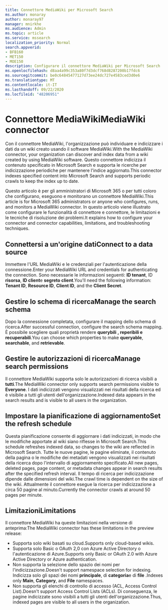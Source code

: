 ```yaml
---
title: Connettore MediaWiki per Microsoft Search
ms.author: monaray
author: monaray97
manager: mnirkhe
ms.audience: Admin
ms.topic: article
ms.service: mssearch
localization_priority: Normal
search.appverid:
- BFB160
- MET150
- MOE150
description: Configurare il connettore MediaWiki per Microsoft Search
ms.openlocfilehash: d8aa4a99c353a80f7d3dcf768d8287200b17fdc6
ms.sourcegitcommit: be0c64845477127d73ee24dc727e4583ced3d0e6
ms.translationtype: MT
ms.contentlocale: it-IT
ms.lasthandoff: 09/22/2020
ms.locfileid: "48206951"
---
```

# <a name="mediawiki-connector"></a><span data-ttu-id="24b90-103">Connettore MediaWiki</span><span class="sxs-lookup"><span data-stu-id="24b90-103">MediaWiki connector</span></span>

<span data-ttu-id="24b90-104">Con il connettore MediaWiki, l'organizzazione può individuare e indicizzare i dati da un wiki creato usando il software MediaWiki.</span><span class="sxs-lookup"><span data-stu-id="24b90-104">With the MediaWiki connector, your organization can discover and index data from a wiki created by using MediaWiki software.</span></span> <span data-ttu-id="24b90-105">Questo connettore indicizza il contenuto specificato in Microsoft Search e supporta le ricerche per indicizzazione periodiche per mantenere l'indice aggiornato.</span><span class="sxs-lookup"><span data-stu-id="24b90-105">This connector indexes specified content into Microsoft Search and supports periodic crawls to keep the index up to date.</span></span>

<span data-ttu-id="24b90-106">Questo articolo è per gli amministratori di Microsoft 365 o per tutti coloro che configurano, eseguono e monitorano un connettore MediaWiki.</span><span class="sxs-lookup"><span data-stu-id="24b90-106">This article is for Microsoft 365 administrators or anyone who configures, runs, and monitors a MediaWiki connector.</span></span> <span data-ttu-id="24b90-107">In questo articolo viene illustrato come configurare le funzionalità di connettore e connettore, le limitazioni e le tecniche di risoluzione dei problemi.</span><span class="sxs-lookup"><span data-stu-id="24b90-107">It explains how to configure your connector and connector capabilities, limitations, and troubleshooting techniques.</span></span>

## <a name="connect-to-a-data-source"></a><span data-ttu-id="24b90-108">Connettersi a un'origine dati</span><span class="sxs-lookup"><span data-stu-id="24b90-108">Connect to a data source</span></span>

<span data-ttu-id="24b90-109">Immettere l'URL MediaWiki e le credenziali per l'autenticazione della connessione.</span><span class="sxs-lookup"><span data-stu-id="24b90-109">Enter your MediaWiki URL and credentials for authenticating the connection.</span></span> <span data-ttu-id="24b90-110">Sono necessarie le informazioni seguenti: **ID tenant**, ID **risorsa**, **ID client**e **segreto client**.</span><span class="sxs-lookup"><span data-stu-id="24b90-110">You'll need the following information: **Tenant ID**, **Resource ID**, **Client ID**, and the **Client Secret**.</span></span>

## <a name="manage-the-search-schema"></a><span data-ttu-id="24b90-111">Gestire lo schema di ricerca</span><span class="sxs-lookup"><span data-stu-id="24b90-111">Manage the search schema</span></span>

<span data-ttu-id="24b90-112">Dopo la connessione completata, configurare il mapping dello schema di ricerca.</span><span class="sxs-lookup"><span data-stu-id="24b90-112">After successful connection, configure the search schema mapping.</span></span> <span data-ttu-id="24b90-113">È possibile scegliere quali proprietà rendere **querybili** **, reperibili e** **recuperabili**.</span><span class="sxs-lookup"><span data-stu-id="24b90-113">You can choose which properties to make **queryable**, **searchable**, and **retrievable**.</span></span>

## <a name="manage-search-permissions"></a><span data-ttu-id="24b90-114">Gestire le autorizzazioni di ricerca</span><span class="sxs-lookup"><span data-stu-id="24b90-114">Manage search permissions</span></span>

<span data-ttu-id="24b90-115">Il connettore MediaWiki supporta solo le autorizzazioni di ricerca visibili a **tutti**.</span><span class="sxs-lookup"><span data-stu-id="24b90-115">The MediaWiki connector only supports search permissions visible to **Everyone**.</span></span> <span data-ttu-id="24b90-116">I dati indicizzati vengono visualizzati nei risultati della ricerca ed è visibile a tutti gli utenti dell'organizzazione.</span><span class="sxs-lookup"><span data-stu-id="24b90-116">Indexed data appears in the search results and is visible to all users in the organization.</span></span>

## <a name="set-the-refresh-schedule"></a><span data-ttu-id="24b90-117">Impostare la pianificazione di aggiornamento</span><span class="sxs-lookup"><span data-stu-id="24b90-117">Set the refresh schedule</span></span>

<span data-ttu-id="24b90-118">Questa pianificazione consente di aggiornare i dati indicizzati, in modo che le modifiche apportate al wiki siano riflesse in Microsoft Search.</span><span class="sxs-lookup"><span data-stu-id="24b90-118">This schedule refreshes indexed data, so changes to the wiki are reflected in Microsoft Search.</span></span> <span data-ttu-id="24b90-119">Tutte le nuove pagine, le pagine eliminate, il contenuto della pagina o le modifiche dei metadati vengono visualizzati nei risultati della ricerca dopo l'intervallo di aggiornamento specificato.</span><span class="sxs-lookup"><span data-stu-id="24b90-119">All new pages, deleted pages, page content, or metadata changes appear in search results after the specified refresh interval.</span></span> <span data-ttu-id="24b90-120">Il tempo di ricerca per indicizzazione dipende dalle dimensioni del wiki.</span><span class="sxs-lookup"><span data-stu-id="24b90-120">The crawl time is dependent on the size of the wiki.</span></span> <span data-ttu-id="24b90-121">Attualmente il connettore esegue la ricerca per indicizzazione a circa 50 pagine al minuto.</span><span class="sxs-lookup"><span data-stu-id="24b90-121">Currently the connector crawls at around 50 pages per minute.</span></span>

## <a name="limitations"></a><span data-ttu-id="24b90-122">Limitazioni</span><span class="sxs-lookup"><span data-stu-id="24b90-122">Limitations</span></span>

<span data-ttu-id="24b90-123">Il connettore MediaWiki ha queste limitazioni nella versione di anteprima:</span><span class="sxs-lookup"><span data-stu-id="24b90-123">The MediaWiki connector has these limitations in the preview release:</span></span>

* <span data-ttu-id="24b90-124">Supporta solo wiki basati su cloud.</span><span class="sxs-lookup"><span data-stu-id="24b90-124">Supports only cloud-based wikis.</span></span>
* <span data-ttu-id="24b90-125">Supporta solo Basic o OAuth 2,0 con Azure Active Directory o l'autenticazione di Azure.</span><span class="sxs-lookup"><span data-stu-id="24b90-125">Supports only Basic or OAuth 2.0 with Azure Active Directory or Azure authentication.</span></span>
* <span data-ttu-id="24b90-126">Non supporta la selezione dello spazio dei nomi per l'indicizzazione.</span><span class="sxs-lookup"><span data-stu-id="24b90-126">Doesn't support namespace selection for indexing.</span></span> <span data-ttu-id="24b90-127">Indicizza solo gli spazi dei nomi **principale**, di **categoria**e di **file** .</span><span class="sxs-lookup"><span data-stu-id="24b90-127">Indexes only **Main**, **Category**, and **File** namespaces.</span></span>
* <span data-ttu-id="24b90-128">Non supporta gli elenchi di controllo di accesso (ACL, Access Control List).</span><span class="sxs-lookup"><span data-stu-id="24b90-128">Doesn't support Access Control Lists (ACLs).</span></span> <span data-ttu-id="24b90-129">Di conseguenza, le pagine indicizzate sono visibili a tutti gli utenti dell'organizzazione.</span><span class="sxs-lookup"><span data-stu-id="24b90-129">Thus, indexed pages are visible to all users in the organization.</span></span>
